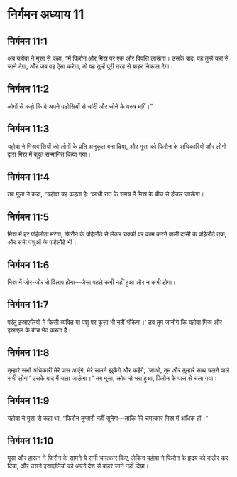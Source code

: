 # निर्गमन अध्याय 11

## निर्गमन 11:1
अब यहोवा ने मूसा से कहा, “मैं फिरौन और मिस्र पर एक और विपत्ति लाऊंगा। उसके बाद, वह तुम्हें यहां से जाने देगा, और जब वह ऐसा करेगा, तो वह तुम्हें पूरी तरह से बाहर निकाल देगा।

## निर्गमन 11:2
लोगों से कहो कि वे अपने पड़ोसियों से चांदी और सोने के वस्त्र मांगें।”

## निर्गमन 11:3
यहोवा ने मिस्रवासियों को लोगों के प्रति अनुकूल बना दिया, और मूसा को फिरौन के अधिकारियों और लोगों द्वारा मिस्र में बहुत सम्मानित किया गया।

## निर्गमन 11:4
तब मूसा ने कहा, “यहोवा यह कहता है: ‘आधी रात के समय मैं मिस्र के बीच से होकर जाऊंगा।

## निर्गमन 11:5
मिस्र में हर पहिलौठा मरेगा, फिरौन के पहिलौठे से लेकर चक्की पर काम करने वाली दासी के पहिलौठे तक, और सभी पशुओं के पहिलौठे भी।

## निर्गमन 11:6
मिस्र में जोर-जोर से विलाप होगा—जैसा पहले कभी नहीं हुआ और न कभी होगा।

## निर्गमन 11:7
परंतु इस्राएलियों में किसी व्यक्ति या पशु पर कुत्ता भी नहीं भौंकेगा।’ तब तुम जानोगे कि यहोवा मिस्र और इस्राएल के बीच भेद करता है।

## निर्गमन 11:8
तुम्हारे सभी अधिकारी मेरे पास आएंगे, मेरे सामने झुकेंगे और कहेंगे, ‘जाओ, तुम और तुम्हारे साथ चलने वाले सभी लोग!’ उसके बाद मैं चला जाऊंगा।” तब मूसा, क्रोध से भरा हुआ, फिरौन के पास से चला गया।

## निर्गमन 11:9
यहोवा ने मूसा से कहा था, “फिरौन तुम्हारी नहीं सुनेगा—ताकि मेरे चमत्कार मिस्र में अधिक हों।”

## निर्गमन 11:10
मूसा और हारून ने फिरौन के सामने ये सभी चमत्कार किए, लेकिन यहोवा ने फिरौन के हृदय को कठोर कर दिया, और उसने इस्राएलियों को अपने देश से बाहर जाने नहीं दिया।
